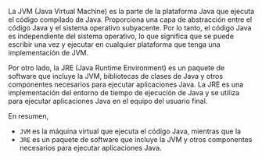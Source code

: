La JVM (Java Virtual Machine) es la parte de la plataforma Java que ejecuta el código compilado de Java. Proporciona una capa de abstracción entre el código Java y el sistema operativo subyacente. Por lo tanto, el código Java es independiente del sistema operativo, lo que significa que se puede escribir una vez y ejecutar en cualquier plataforma que tenga una implementación de JVM.

Por otro lado, la JRE (Java Runtime Environment) es un paquete de software que incluye la JVM, bibliotecas de clases de Java y otros componentes necesarios para ejecutar aplicaciones Java. La JRE es una implementación del entorno de tiempo de ejecución de Java y se utiliza para ejecutar aplicaciones Java en el equipo del usuario final.

En resumen,  
- `JVM` es la máquina virtual que ejecuta el código Java, mientras que la 
- `JRE` es un paquete de software que incluye la JVM y otros componentes necesarios para ejecutar aplicaciones Java.